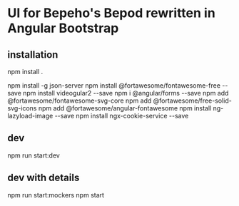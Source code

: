 # UI for Bepeho's Bepod rewritten in Angular Bootstrap

## installation
npm install .


npm install -g json-server
npm install @fortawesome/fontawesome-free --save
npm install videogular2 --save
npm i @angular/forms --save
npm add @fortawesome/fontawesome-svg-core
npm add @fortawesome/free-solid-svg-icons
npm add @fortawesome/angular-fontawesome
npm install ng-lazyload-image --save
npm install ngx-cookie-service --save
## dev
npm run start:dev


## dev with details
npm run start:mockers 
npm start
